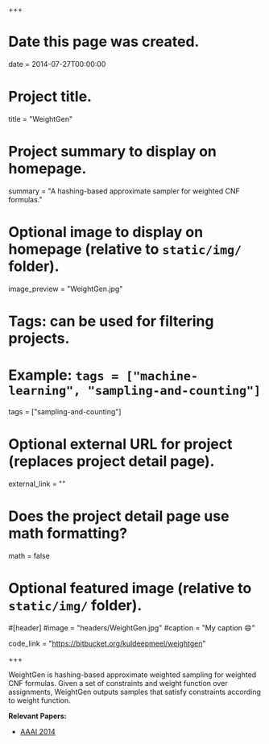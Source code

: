 +++
# Date this page was created.
date = 2014-07-27T00:00:00

# Project title.
title = "WeightGen"

# Project summary to display on homepage.
summary = "A hashing-based approximate sampler for weighted CNF formulas."

# Optional image to display on homepage (relative to `static/img/` folder).
image_preview = "WeightGen.jpg"

# Tags: can be used for filtering projects.
# Example: `tags = ["machine-learning", "sampling-and-counting"]`
tags = ["sampling-and-counting"]

# Optional external URL for project (replaces project detail page).
external_link = ""

# Does the project detail page use math formatting?
math = false

# Optional featured image (relative to `static/img/` folder).
#[header]
#image = "headers/WeightGen.jpg"
#caption = "My caption :smile:"

code_link = "https://bitbucket.org/kuldeepmeel/weightgen"

+++

WeightGen is hashing-based approximate weighted sampling for weighted CNF formulas. Given a set of constraints and weight function over assignments, WeightGen outputs samples that satisfy constraints according to weight function.

**Relevant Papers:**

* [AAAI 2014](https://www.comp.nus.edu.sg/~meel/Papers/AAAI14.pdf "AAAI 2014")
